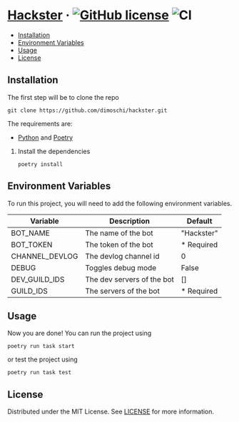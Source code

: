 # [Hackster](./README.md) &middot; [![GitHub license]](./LICENSE) ![CI](https://github.com/hackthebox/hackster/actions/workflows/test.yaml/badge.svg)

<!-- Table of Contents -->

- [Installation](#installation)
- [Environment Variables](#environment-variables)
- [Usage](#usage)
- [License](#license)

## Installation

The first step will be to clone the repo

```shell
git clone https://github.com/dimoschi/hackster.git
```

The requirements are:

* [Python] and [Poetry]

1. Install the dependencies
   ```shell
   poetry install
   ```

## Environment Variables

To run this project, you will need to add the following environment variables.

| Variable       | Description                | Default    |
|----------------|----------------------------|------------|
| BOT_NAME       | The name of the bot        | "Hackster" |
| BOT_TOKEN      | The token of the bot       | * Required |
| CHANNEL_DEVLOG | The devlog channel id      | 0          |
| DEBUG          | Toggles debug mode         | False      |
| DEV_GUILD_IDS  | The dev servers of the bot | []         |
| GUILD_IDS      | The servers of the bot     | * Required |

## Usage

Now you are done! You can run the project using

```shell
poetry run task start
```

or test the project using

```shell
poetry run task test
```

## License

Distributed under the MIT License. See [LICENSE](./LICENSE) for more information.

<!-- Packages Links -->

[docker ce]: https://docs.docker.com/install/

[docker compose]: https://docs.docker.com/compose/install/

[poetry]: https://python-poetry.org/docs/

[python]: https://www.python.org/downloads/

<!-- Shields.io links -->

[gitHub license]: https://img.shields.io/badge/license-MIT-blue.svg

[test action]: https://github.com/dimoschi/hackster/actions/workflows/test.yaml/badge.svg
